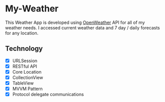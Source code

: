 # My-Weather
This Weather App is developed using [OpenWeather](https://openweathermap.org/) API for all of my weather needs. I accessed current weather data  and 7 day / daily forecasts for any location.
## Technology
- [x] URLSession
- [X] RESTful API
- [x] Core Location
- [x] CollectionView 
- [x] TableView
- [x] MVVM Pattern
- [x] Protocol delegate communications

